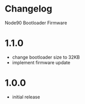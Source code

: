 # Changelog

Node90 Bootloader Firmware

# 1.1.0
- change bootloader size to 32KB
- implement firmware update

# 1.0.0
- initial release